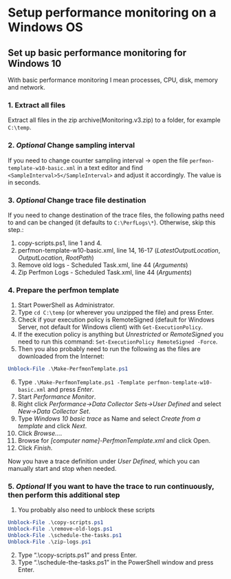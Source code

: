 # Setup performance monitoring on a Windows OS

## Set up basic performance monitoring for Windows 10

With basic performance monitoring I mean processes, CPU, disk, memory and network.

### 1. Extract all files 

Extract all files in the zip archive(Monitoring.v3.zip) to a folder, for example `C:\temp`.

### 2. _Optional_ Change sampling interval

If you need to change counter sampling interval -> open the file `perfmon-template-w10-basic.xml` in a text editor and find `<SampleInterval>5</SampleInterval>` and adjust it accordingly. The value is in seconds.

### 3. _Optional_ Change trace file destination

If you need to change destination of the trace files, the following paths need to and can be changed (it defaults to `C:\PerfLogs\*`). Otherwise, skip this step.:

1. copy-scripts.ps1, line 1 and 4.
2. perfmon-template-w10-basic.xml, line 14, 16-17 (_LatestOutputLocation_, _OutputLocation_, _RootPath_)
3. Remove old logs - Scheduled Task.xml, line 44 (_Arguments_)
4. Zip Perfmon Logs - Scheduled Task.xml, line 44 (_Arguments_)

### 4. Prepare the perfmon template

1. Start PowerShell as Administrator.
2. Type `cd C:\temp` (or wherever you unzipped the file) and press Enter.
3. Check if your execution policy is RemoteSigned (default for Windows Server, not default for Windows client) with `Get-ExecutionPolicy`.
4. If the execution policy is anything but _Unrestricted_ or _RemoteSigned_ you need to run this command: `Set-ExecutionPolicy RemoteSigned -Force`.
5. Then you also probably need to run the following as the files are downloaded from the Internet: 
```powershell
Unblock-File .\Make-PerfmonTemplate.ps1
```
6. Type `.\Make-PerfmonTemplate.ps1 -Template perfmon-template-w10-basic.xml` and press _Enter_.
7. Start _Performance Monitor_.
8. Right click _Performance->Data Collector Sets->User Defined_ and select _New->Data Collector Set_.
9. Type _Windows 10 basic trace_ as Name and select _Create from a template_ and click _Next_.
10. Click _Browse…_.
11. Browse for _[computer name]-PerfmonTemplate.xml_ and click Open.
12. Click _Finish_.

Now you have a trace definition under _User Defined_, which you can manually start and stop when needed.

### 5. _Optional_ If you want to have the trace to run continuously, then perform this additional step

1. You probably also need to unblock these scripts
```powershell
Unblock-File .\copy-scripts.ps1
Unblock-File .\remove-old-logs.ps1
Unblock-File .\schedule-the-tasks.ps1
Unblock-File .\zip-logs.ps1
```
2. Type “.\copy-scripts.ps1” and press Enter.
3. Type “.\schedule-the-tasks.ps1” in the PowerShell window and press Enter.

